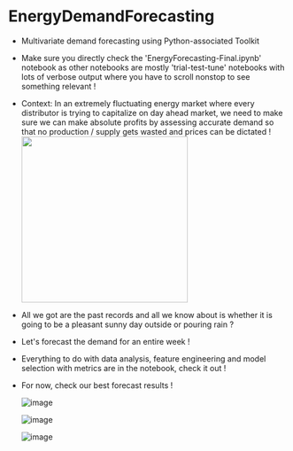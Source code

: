 # EnergyDemandForecasting
- Multivariate demand forecasting using Python-associated Toolkit
- Make sure you directly check the 'EnergyForecasting-Final.ipynb' notebook as other notebooks are mostly 'trial-test-tune' notebooks with lots of verbose output where you     have to scroll nonstop to see something relevant !
- Context: In an extremely fluctuating energy market where every distributor is trying to capitalize on day ahead market, we need to make sure we can make absolute profits by assessing accurate demand so that no production / supply gets wasted and prices can be dictated !
  <img src="https://github.com/Lunatico97/EnergyDemandForecasting/assets/60886553/46d6ded0-2eda-4302-8b5d-72dfaa1e5783"           width="300px" height = "300px" />

- All we got are the past records and all we know about is whether it is going to be a pleasant sunny day outside or pouring rain ?
- Let's forecast the demand for an entire week !
- Everything to do with data analysis, feature engineering and model selection with metrics are in the notebook, check it out !
- For now, check our best forecast results !
   
  ![image](https://github.com/Lunatico97/EnergyDemandForecasting/assets/60886553/a230505d-28e5-4c64-8199-e240f95d46a2)
  
  ![image](https://github.com/Lunatico97/EnergyDemandForecasting/assets/60886553/ecd3115a-3cb4-4e9e-927b-fdc1b3a94e3f)
  
  ![image](https://github.com/Lunatico97/EnergyDemandForecasting/assets/60886553/beaa73e2-1617-4fba-9b6b-b3aa664c0ed9)


